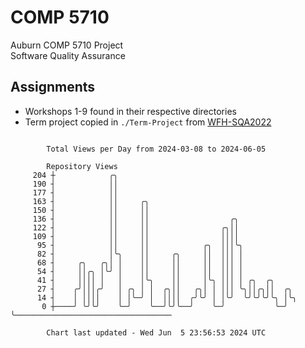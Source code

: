 # COMP 5710
Auburn COMP 5710 Project  
Software Quality Assurance

## Assignments
- Workshops 1-9 found in their respective directories
- Term project copied in `./Term-Project` from [WFH-SQA2022](https://github.com/wumphlett/WFH-SQA2022-AUBURN)

```

        Total Views per Day from 2024-03-08 to 2024-06-05

        Repository Views
     204 ┼            ╭╮
     190 ┤            ││
     177 ┤            ││
     163 ┤            ││     ╭╮
     150 ┤            ││     ││
     136 ┤            ││     ││                  ╭╮
     122 ┤            ││     ││                ╭╮││
     109 ┤            ││     ││                ││││
      95 ┤            ││     ││            ╭╮  │││╰╮
      82 ┤            │╰╮    ││     ╭╮     ││  │││ │
      68 ┤     ╭╮   ╭╮│ │    ││     ││     ││  │││ │
      54 ┤     ││╭╮ │╰╯ │    ││     ││     ││  │││ │
      41 ┤     ││││ │   │    │╰╮    ││     │╰╮ │││ │ ╭╮  ╭╮
      27 ┤    ╭╯│││╭╯   │ ╭╮ │ │  ╭╮││   ╭╮│ │ │││ ╰╮││╭╮││  ╭╮
      14 ┤    │ ││││    │ │╰─╯ │  ││││  ╭╯╰╯ │ │╰╯  ╰╯╰╯╰╯╰╮ │╰╮
       0 ┼────╯ ╰╯╰╯    ╰─╯    ╰──╯╰╯╰──╯    ╰─╯           ╰─╯ ╰───────────────────────────────────

        Chart last updated - Wed Jun  5 23:56:53 2024 UTC
        
```
